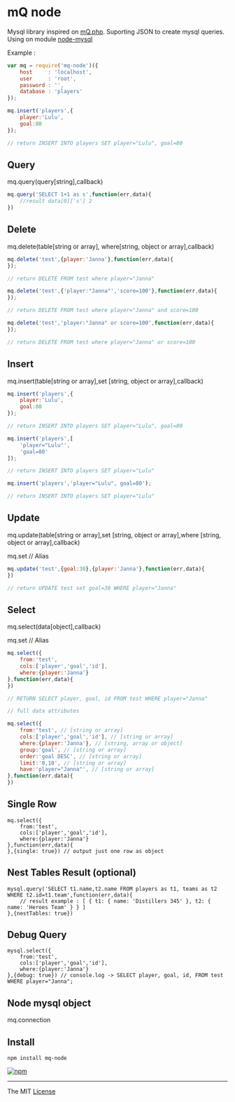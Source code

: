 # mQ node

Mysql library inspired on [mQ.php](https://github.com/webcaetano/mQ). 
Suporting JSON to create mysql queries. 
Using on module [node-mysql](https://github.com/felixge/node-mysql/)

Example :

```javascript
var mq = require('mq-node')({
	host     : 'localhost',
	user     : 'root',
	password : '',
	database : 'players'
});

mq.insert('players',{
	player:'Lulu',
	goal:80
}); 

// return INSERT INTO players SET player="Lulu", goal=80
```

## Query

mq.query(query[string],callback)

```javascript
mq.query('SELECT 1+1 as s',function(err,data){
	//result data[0]['s'] 2
})
```

## Delete

mq.delete(table[string or array], where[string, object or array],callback)

```javascript
mq.delete('test',{player:'Janna'},function(err,data){
});

// return DELETE FROM test where player="Janna"

mq.delete('test',{'player:"Janna"','score=100'},function(err,data){
});

// return DELETE FROM test where player="Janna" and score=100

mq.delete('test','player:"Janna" or score=100',function(err,data){
});

// return DELETE FROM test where player="Janna" or score=100
```

## Insert 

mq.insert(table[string or array],set [string, object or array],callback)

```javascript
mq.insert('players',{
	player:'Lulu',
	goal:80
}); 

// return INSERT INTO players SET player="Lulu", goal=80

mq.insert('players',[
	'player="Lulu"',
	'goal=80'
]); 

// return INSERT INTO players SET player="Lulu"

mq.insert('players','player="Lulu", goal=80'); 

// return INSERT INTO players SET player="Lulu"
```

## Update 

mq.update(table[string or array],set [string, object or array],where [string, object or array],callback)

mq.set // Alias

```javascript
mq.update('test',{goal:30},{player:'Janna'},function(err,data){
})

// return UPDATE test set goal=30 WHERE player="Janna"
```

## Select 

mq.select(data[object],callback)

mq.set // Alias

```javascript
mq.select({
	from:'test',
	cols:['player','goal','id'],
	where:{player:'Janna'}
},function(err,data){
})

// RETURN SELECT player, goal, id FROM test WHERE player="Janna"

// full data attributes

mq.select({
	from:'test', // [string or array]
	cols:['player','goal','id'], // [string or array]
	where:{player:'Janna'}, // [string, array or object]
	group:'goal', // [string or array]
	order:'goal DESC', // [string or array]
	limit:'0,10', // [string or array]
	have:'player="Janna"', // [string or array]
},function(err,data){
})
```

## Single Row

```
mq.select({
	from:'test',
	cols:['player','goal','id'],
	where:{player:'Janna'}
},function(err,data){
},{single: true}) // output just one row as object
```

## Nest Tables Result (optional)

```
mysql.query('SELECT t1.name,t2.name FROM players as t1, teams as t2 WHERE t2.id=t1.team',function(err,data){
	// result example : [ { t1: { name: 'Distillers 345' }, t2: { name: 'Heroes Team' } } ]
},{nestTables: true})
```

## Debug Query

```
mysql.select({
	from:'test',
	cols:['player','goal','id'],
	where:{player:'Janna'}
},{debug: true}) // console.log -> SELECT player, goal, id, FROM test WHERE player="Janna";
```

## Node mysql object 

mq.connection

## Install

```Batchfile
npm install mq-node
```

[![npm](https://nodei.co/npm/mq-node.png?downloads=true&downloadRank=true&stars=true)](https://www.npmjs.com/package/mq-node)

---------------------------------

The MIT [License](https://raw.githubusercontent.com/webcaetano/mq-node/master/LICENSE.md)
